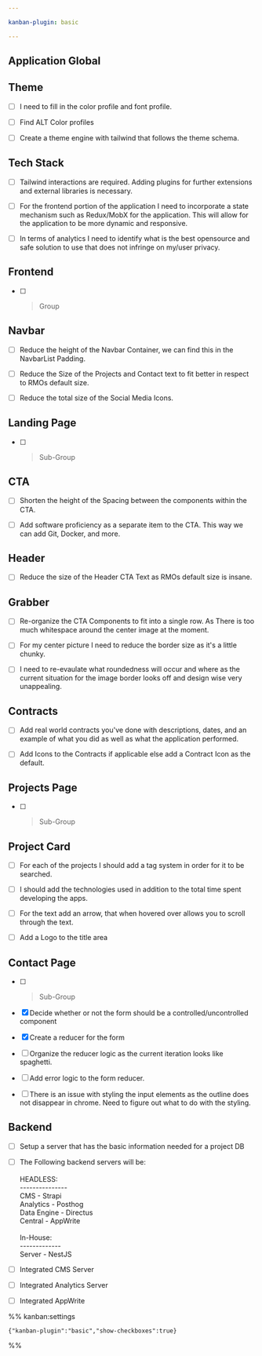 ```yaml
---

kanban-plugin: basic

---
```


## Application Global



## Theme

- [ ] I need to fill in the color profile and font profile.
- [ ] Find ALT Color profiles
- [ ] Create a theme engine with tailwind that follows the theme schema.


## Tech Stack

- [ ] Tailwind interactions are required. Adding plugins for further extensions and external libraries is necessary.
- [ ] For the frontend portion of the application I need to incorporate a state mechanism such as Redux/MobX for the application. This will allow for the application to be more dynamic and responsive.
- [ ] In terms of analytics I need to identify what is the best opensource and safe solution to use that does not infringe on my/user privacy.


## Frontend

- [ ] > Group


## Navbar

- [ ] Reduce the height of the Navbar Container, we can find this in the NavbarList Padding.
- [ ] Reduce the Size of the Projects and Contact text to fit better in respect to RMOs default size.
- [ ] Reduce the total size of the Social Media Icons.


## Landing Page

- [ ] > Sub-Group


## CTA

- [ ] Shorten the height of the Spacing between the components within the CTA.
- [ ] Add software proficiency as a separate item to the CTA. This way we can add Git, Docker, and more.


## Header

- [ ] Reduce the size of the Header CTA Text as RMOs default size is insane.


## Grabber

- [ ] Re-organize the CTA Components to fit into a single row. As There is too much whitespace around the center image at the moment.
- [ ] For my center picture I need to reduce the border size as it's a little chunky.
- [ ] I need to re-evaulate what roundedness will occur and where as the current situation for the image border looks off and design wise very unappealing.


## Contracts

- [ ] Add real world contracts you've done with descriptions, dates, and an example of what you did as well as what the application performed.
- [ ] Add Icons to the Contracts if applicable else add a Contract Icon as the default.


## Projects Page

- [ ] >Sub-Group


## Project Card

- [ ] For each of the projects I should add a tag system in order for it to be searched.
- [ ] I should add the technologies used in addition to the total time spent developing the apps.
- [ ] For the text add an arrow, that when hovered over allows you to scroll through the text.
- [ ] Add a Logo to the title area


## Contact Page

- [ ] >Sub-Group
- [x] Decide whether or not the form should be a controlled/uncontrolled component
- [x] Create a reducer for the form
- [ ] Organize the reducer logic as the current iteration looks like spaghetti.
- [ ] Add error logic to the form reducer.
- [ ] There is an issue with styling the input elements as the outline does not disappear in chrome. Need to figure out what to do with the styling.


## Backend

- [ ] Setup a server that has the basic information needed for a project DB
- [ ] The Following backend servers will be:<br><br>HEADLESS:<br>---------------<br>CMS - Strapi<br>Analytics - Posthog<br>Data Engine - Directus<br>Central - AppWrite<br><br>In-House:<br>-------------<br>Server - NestJS
- [ ] Integrated CMS Server
- [ ] Integrated Analytics Server
- [ ] Integrated AppWrite




%% kanban:settings
```
{"kanban-plugin":"basic","show-checkboxes":true}
```
%%